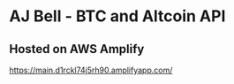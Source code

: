 # AJ Bell - BTC and Altcoin API

## Hosted on AWS Amplify
https://main.d1rckl74j5rh90.amplifyapp.com/
